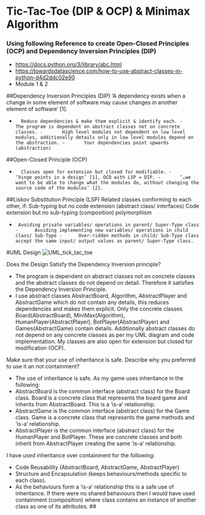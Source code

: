 # Tic-Tac-Toe (DIP & OCP) & Minimax Algorithm


### Using following Reference to create Open-Closed Principles (OCP) and Dependency Inversion Principles (DIP)
- https://docs.python.org/3/library/abc.html
- https://towardsdatascience.com/how-to-use-abstract-classes-in-python-d4d2ddc02e90
- Module 1 & 2

##Dependency Inversion Principles (DIP)
‘A dependency exists when a change in some element of software may cause changes in another element of software’ [1].
-       Reduce dependencies & make them explicit & identify each. -       The program is dependent on abstract classes not on concrete classes. -       High level modules not dependent on low level modules, additionally details only in low level modules depend on the abstraction. -       Your dependencies point upwards (abstraction)

##Open-Closed Principle (OCP)
-       Classes open for extension but closed for modifiable. -        ‘hinge points in a design’ [1], OCD with LSP = DIP. -       ‘…we want to be able to change what the modules do, without changing the source code of the modules’ [2].

##Liskov Substitution Principle (LSP)
Related classes conforming to each other, if:
Sub-typing but no code extension (abstract class/ interfaces)
Code extension but no sub-typing (composition) polymorphism
-      Avoiding private variables/ operations in parent/ Super-Type class -      Avoiding implementing new variables/ operations in child class/ Sub-Type -      Over-ridden methods in child/ Sub-Type class accept the same input/ output values as parent/ Super-Type class.

#UML Design
![UML_tick_tac_toe](https://github.com/leakydishes/advanced_algorithms/assets/79079577/9ea832e9-4ae9-4941-90b6-2787d0d704df)


Does the Design Satisfy the Dependency Inversion principle?
- The program is dependent on abstract classes not on concrete classes and the abstract classes do not depend on detail. Therefore it satisfies the Dependency Inversion Principle.
- I use abstract classes AbstractBoard, Algorithm, AbstractPlayer and AbstractGame which do not contain any details, this reduces dependencies and makes them explicit. Only the concrete classes Board(AbstractBoard), MiniMax(Algorithm), HumanPlayer(AbstractPlayer), BotPlayer(AbstractPlayer) and Games(AbstractGame) contain details. Additionally abstract classes do not depend on any concrete classes as per my UML diagram and code implementation. My classes are also open for extension but closed for modification (OCP).

Make sure that your use of inheritance is safe. Describe why you preferred to use it an not containment?
- The use of inheritance is safe. As my game uses inheritance in the following:
- AbstractBoard is the common interface (abstract class) for the Board class. Board is a concrete class that represents the board game and inherits from AbstractBoard. This is a ‘is-a’ relationship.
- AbstractGame is the common interface (abstract class) for the Game class. Game is a concrete class that represents the game methods and ‘is-a’ relationship.
- AbstractPlayer is the common interface (abstract class) for the HumanPlayer and BotPlayer. These are concrete classes and both inherit from AbstractPlayer creating the same ‘is-a’ relationship.

I have used inheritance over containment for the following:
- Code Reusability (AbstractBoard, AbstractGame, AbstractPlayer)
- Structure and Encapsulation (keeps behaviours/methods specific to each class).
- As the behaviours form a ‘is-a’ relationship this is a safe use of inheritance. If there were no shared behaviours then I would have used containment (composition) where class contains an instance of another class as one of its attributes. ##
